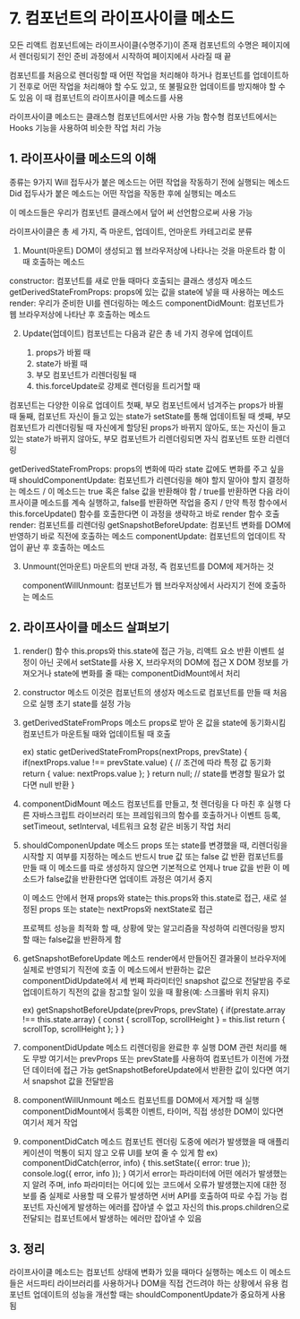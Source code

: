 # 7. 컴포넌트의 라이프사이클 메소드

모든 리액트 컴포넌트에는 라이프사이클(수명주기)이 존재
컴포넌트의 수명은 페이지에서 렌더링되기 전인 준비 과정에서 시작하여 페이지에서 사라질 때 끝

컴포넌트를 처음으로 렌더링할 때 어떤 작업을 처리해야 하거나 컴포넌트를 업데이트하기 전후로 어떤 작업을 처리해야 할 수도 있고, 또 불필요한 업데이트를 방지해야 할 수도 있음
이 때 컴포넌트의 라이프사이클 메소드를 사용

라이프사이클 메소드는 클래스형 컴포넌트에서만 사용 가능
함수형 컴포넌트에서는 Hooks 기능을 사용하여 비슷한 작업 처리 가능

## 1. 라이프사이클 메소드의 이해

종류는 9가지
Will 접두사가 붙은 메소드는 어떤 작업을 작동하기 전에 실행되는 메소드
Did 접두사가 붙은 메소드는 어떤 작업을 작동한 후에 실행되는 메소드

이 메소드들은 우리가 컴포넌트 클래스에서 덮어 써 선언함으로써 사용 가능

라이프사이클은 총 세 가지, 즉 마운트, 업데이트, 언마운트 카테고리로 분류

1. Mount(마운트)
   DOM이 생성되고 웹 브라우저상에 나타나는 것을 마운트라 함
   이때 호출하는 메소드

constructor: 컴포넌트를 새로 만들 때마다 호출되는 클래스 생성자 메소드
getDerivedStateFromProps: props에 있는 값을 state에 넣을 때 사용하는 메소드
render: 우리가 준비한 UI를 렌더링하는 메소드
componentDidMount: 컴포넌트가 웹 브라우저상에 나타난 후 호출하는 메소드

2. Update(업데이트)
   컴포넌트는 다음과 같은 총 네 가지 경우에 업데이트

   1. props가 바뀔 때
   2. state가 바뀔 때
   3. 부모 컴포넌트가 리렌더링될 때
   4. this.forceUpdate로 강제로 렌더링을 트리거할 때

컴포넌트는 다양한 이유로 업데이트
첫째, 부모 컴포넌트에서 넘겨주는 props가 바뀔 때
둘째, 컴포넌트 자신이 들고 있는 state가 setState를 통해 업데이트될 때
셋째, 부모 컴포넌트가 리렌더링될 때
자신에게 할당된 props가 바뀌지 않아도, 또는 자신이 들고 있는 state가 바뀌지 않아도, 부모 컴포넌트가 리렌더링되면 자식 컴포넌트 또한 리렌더링

getDerivedStateFromProps: props의 변화에 따라 state 값에도 변화를 주고 싶을 때
shouldComponentUpdate: 컴포넌트가 리렌더링을 해야 할지 말아야 할지 결정하는 메소드 / 이 메소드는 true 혹은 false 값을 반환해야 함 / true를 반환하면 다음 라이프사이클 메소드를 계속 실행하고, false를 반환하면 작업을 중지 / 만약 특정 함수에서 this.forceUpdate() 함수를 호출한다면 이 과정을 생략하고 바로 render 함수 호출
render: 컴포넌트를 리렌더링
getSnapshotBeforeUpdate: 컴포넌트 변화를 DOM에 반영하기 바로 직전에 호출하는 메소드
componentUpdate: 컴포넌트의 업데이트 작업이 끝난 후 호출하는 메소드

3. Unmount(언마운트)
   마운트의 반대 과정, 즉 컴포넌트를 DOM에 제거하는 것

   componentWillUnmount: 컴포넌트가 웹 브라우저상에서 사라지기 전에 호출하는 메소드

## 2. 라이프사이클 메소드 살펴보기

1. render() 함수
   this.props와 this.state에 접근 가능, 리액트 요소 반환
   이벤트 설정이 아닌 곳에서 setState를 사용 X, 브라우저의 DOM에 접근 X
   DOM 정보를 가져오거나 state에 변화를 줄 때는 componentDidMount에서 처리

2. constructor 메소드
   이것은 컴포넌트의 생성자 메소드로 컴포넌트를 만들 때 처음으로 실행
   초기 state를 설정 가능

3. getDerivedStateFromProps 메소드
   props로 받아 온 값을 state에 동기화시킴
   컴포넌트가 마운트될 때와 업데이트될 때 호출

   ex) static getDerivedStateFromProps(nextProps, prevState) {
   if(nextProps.value !== prevState.value) { // 조건에 따라 특정 값 동기화
   return { value: nextProps.value };
   }
   return null; // state를 변경할 필요가 없다면 null 반환
   }

4. componentDidMount 메소드
   컴포넌트를 만들고, 첫 렌더링을 다 마친 후 실행
   다른 자바스크립트 라이브러리 또는 프레임워크의 함수를 호출하거나 이벤트 등록, setTimeout, setInterval, 네트워크 요청 같은 비동기 작업 처리

5. shouldComponenUpdate 메소드
   props 또는 state를 변경했을 때, 리렌더링을 시작할 지 여부를 지정하는 메소드
   반드시 true 값 또는 false 값 반환
   컴포넌트를 만들 때 이 메소드를 따로 생성하지 않으면 기본적으로 언제나 true 값을 반환
   이 메소드가 false값을 반환한다면 업데이트 과정은 여기서 중지

   이 메소드 안에서 현재 props와 state는 this.props와 this.state로 접근, 새로 설정된 props 또는 state는 nextProps와 nextState로 접근

   프로젝트 성능을 최적화 할 때, 상황에 맞는 알고리즘을 작성하여 리렌더링을 방지할 때는 false값을 반환하게 함

6. getSnapshotBeforeUpdate 메소드
   render에서 만들어진 결과물이 브라우저에 실제로 반영되기 직전에 호출
   이 메소드에서 반환하는 값은 componentDidUpdate에서 세 번째 파라미터인 snapshot 값으로 전달받음
   주로 업데이트하기 직전의 값을 참고할 일이 있을 때 활용(예: 스크롤바 위치 유지)

   ex) getSnapshotBeforeUpdate(prevProps, prevState) {
   if(prestate.array !== this.state.array) {
   const { scrollTop, scrollHeight } = this.list
   return { scrollTop, scrollHeight };
   }
   }

7. componentDidUpdate 메소드
   리렌더링을 완료한 후 실행
   DOM 관련 처리를 해도 무방
   여기서는 prevProps 또는 prevState를 사용하여 컴포넌트가 이전에 가졌던 데이터에 접근 가능
   getSnapshotBeforeUpdate에서 반환한 값이 있다면 여기서 snapshot 값을 전달받음

8. componentWillUnmount 메소드
   컴포넌트를 DOM에서 제거할 때 실행
   componentDidMount에서 등록한 이벤트, 타이머, 직접 생성한 DOM이 있다면 여기서 제거 작업

9. componentDidCatch 메소드
   컴포넌트 렌더링 도중에 에러가 발생했을 때 애플리케이션이 먹통이 되지 않고 오류 UI를 보여 줄 수 있게 함
   ex) componentDidCatch(error, info) {
   this.setState({
   error: true
   });
   console.log({ error, info });
   }
   여기서 error는 파라미터에 어떤 에러가 발생했는지 알려 주며, info 파라미터는 어디에 있는 코드에서 오류가 발생했는지에 대한 정보를 줌
   실제로 사용할 때 오류가 발생하면 서버 API를 호출하여 따로 수집 가능
   컴포넌트 자신에게 발생하는 에러를 잡아낼 수 없고 자신의 this.props.children으로 전달되는 컴포넌트에서 발생하는 에러만 잡아낼 수 있음

## 3. 정리

라이프사이클 메소드는 컴포넌트 상태에 변화가 있을 때마다 실행하는 메소드
이 메소드들은 서드파티 라이브러리를 사용하거나 DOM을 직접 건드려야 하는 상황에서 유용
컴포넌트 업데이트의 성능을 개선할 때는 shouldComponentUpdate가 중요하게 사용됨
